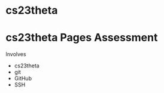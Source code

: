 # cs23theta
cs23theta Pages Assessment
=====================
Involves
* cs23theta
* git
* GitHub
* SSH
